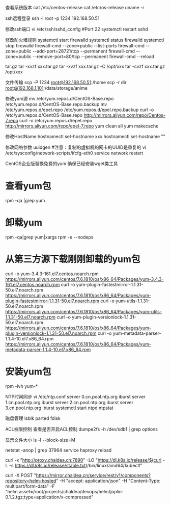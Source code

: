 查看系统版本
cat /etc/centos-release
cat /etc/os-release
uname -r

ssh远程登录
ssh -l root -p 1234 192.168.50.51

修改ssh端口
vi /etc/ssh/sshd_config
#Port 22
systemctl restart sshd

修改防火墙规则
systemctl start firewalld
systemctl status firewalld
systemctl stop firewalld
firewall-cmd --zone=public --list-ports
firewall-cmd --zone=public --add-port=28721/tcp --permanent
firewall-cmd --zone=public --remove-port=80/tcp --permanent
firewall-cmd --reload

tar.gz
tar -xvzf xxx.tar.gz
tar -xvzf xxx.tar.gz -C /opt/xxx
tar -cvzf xxx.tar.gz /opt/xxx

文件传输
scp -P 1234 root@192.168.50.51:/home
scp -r dir root@192.168.1.101:/data/storage/anime

修改yum源
mv /etc/yum.repos.d/CentOS-Base.repo /etc/yum.repos.d/CentOS-Base.repo.backup
mv /etc/yum.repos.d/epel.repo /etc/yum.repos.d/epel.repo.backup
curl -o /etc/yum.repos.d/CentOS-Base.repo http://mirrors.aliyun.com/repo/Centos-7.repo
curl -o /etc/yum.repos.d/epel.repo http://mirrors.aliyun.com/repo/epel-7.repo
yum clean all
yum makecache

修改HostName
hostnamectl set-hostname xxx
hostnamectl set-hostname ""

修改网络参数
uuidgen #注意：复制的虚拟机的网卡的UUID是重复的
vi /etc/sysconfig/network-scripts/ifcfg-eth0
service network restart

CentOS企业版替换免费的yum
确保已经安装wget类工具
# 查看yum包
rpm -qa |grep yum
# 卸载yum
rpm -qa|grep yum|xargs rpm -e --nodeps
# 从第三方源下载刚刚卸载的yum包
curl -o yum-3.4.3-161.el7.centos.noarch.rpm https://mirrors.aliyun.com/centos/7.6.1810/os/x86_64/Packages/yum-3.4.3-161.el7.centos.noarch.rpm
curl -o yum-plugin-fastestmirror-1.1.31-50.el7.noarch.rpm https://mirrors.aliyun.com/centos/7.6.1810/os/x86_64/Packages/yum-plugin-fastestmirror-1.1.31-50.el7.noarch.rpm
curl -o yum-utils-1.1.31-50.el7.noarch.rpm https://mirrors.aliyun.com/centos/7.6.1810/os/x86_64/Packages/yum-utils-1.1.31-50.el7.noarch.rpm
curl -o yum-plugin-versionlock-1.1.31-50.el7.noarch.rpm https://mirrors.aliyun.com/centos/7.6.1810/os/x86_64/Packages/yum-plugin-versionlock-1.1.31-50.el7.noarch.rpm
curl -o yum-metadata-parser-1.1.4-10.el7.x86_64.rpm https://mirrors.aliyun.com/centos/7.6.1810/os/x86_64/Packages/yum-metadata-parser-1.1.4-10.el7.x86_64.rpm
# 安装yum包
rpm -ivh yum-*

NTP时间同步
vi /etc/ntp.conf
server 0.cn.pool.ntp.org iburst
server 1.cn.pool.ntp.org iburst
server 2.cn.pool.ntp.org iburst
server 3.cn.pool.ntp.org iburst
systemctl start ntpd
ntpstat

磁盘管理
lsblk
parted 
fdisk

ACL权限控制
查看是否开启ACL控制
dumpe2fs -h /dev/sdb1 | grep options

显示文件大小
ls -l --block-size=M

netstat -anop | grep 37964
service haproxy reload

curl -x "http://proxy.chaldea.cn:7890" -LO "https://dl.k8s.io/release/$(curl -L -s https://dl.k8s.io/release/stable.txt)/bin/linux/amd64/kubectl"

curl -X POST "https://mirror.chaldea.cn/service/rest/v1/components?repository=helm-hosted" -H "accept: application/json" -H "Content-Type: multipart/form-data" -F "helm.asset=/root/projects/chaldea/devops/helm/joplin-0.1.2.tgz;type=application/x-compressed"